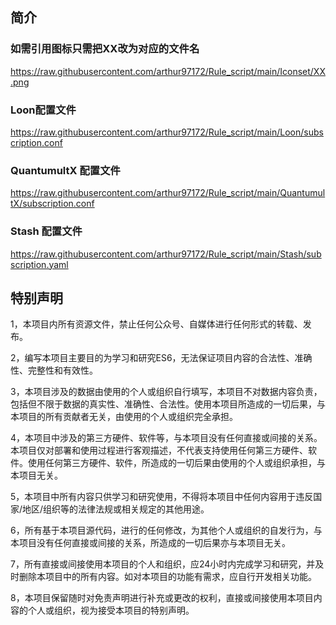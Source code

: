## 简介

### 如需引用图标只需把XX改为对应的文件名
https://raw.githubusercontent.com/arthur97172/Rule_script/main/Iconset/XX.png

### Loon配置文件
https://raw.githubusercontent.com/arthur97172/Rule_script/main/Loon/subscription.conf

### QuantumultX 配置文件
https://raw.githubusercontent.com/arthur97172/Rule_script/main/QuantumultX/subscription.conf

### Stash 配置文件
https://raw.githubusercontent.com/arthur97172/Rule_script/main/Stash/subscription.yaml

## 特别声明
1，本项目内所有资源文件，禁止任何公众号、自媒体进行任何形式的转载、发布。

2，编写本项目主要目的为学习和研究ES6，无法保证项目内容的合法性、准确性、完整性和有效性。

3，本项目涉及的数据由使用的个人或组织自行填写，本项目不对数据内容负责，包括但不限于数据的真实性、准确性、合法性。使用本项目所造成的一切后果，与本项目的所有贡献者无关，由使用的个人或组织完全承担。

4，本项目中涉及的第三方硬件、软件等，与本项目没有任何直接或间接的关系。本项目仅对部署和使用过程进行客观描述，不代表支持使用任何第三方硬件、软件。使用任何第三方硬件、软件，所造成的一切后果由使用的个人或组织承担，与本项目无关。

5，本项目中所有内容只供学习和研究使用，不得将本项目中任何内容用于违反国家/地区/组织等的法律法规或相关规定的其他用途。

6，所有基于本项目源代码，进行的任何修改，为其他个人或组织的自发行为，与本项目没有任何直接或间接的关系，所造成的一切后果亦与本项目无关。

7，所有直接或间接使用本项目的个人和组织，应24小时内完成学习和研究，并及时删除本项目中的所有内容。如对本项目的功能有需求，应自行开发相关功能。

8，本项目保留随时对免责声明进行补充或更改的权利，直接或间接使用本项目内容的个人或组织，视为接受本项目的特别声明。
